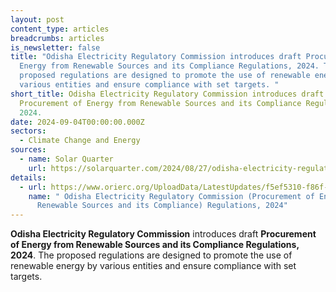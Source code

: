 ```yaml
---
layout: post
content_type: articles
breadcrumbs: articles
is_newsletter: false
title: "Odisha Electricity Regulatory Commission introduces draft Procurement of
  Energy from Renewable Sources and its Compliance Regulations, 2024. The
  proposed regulations are designed to promote the use of renewable energy by
  various entities and ensure compliance with set targets. "
short_title: Odisha Electricity Regulatory Commission introduces draft
  Procurement of Energy from Renewable Sources and its Compliance Regulations,
  2024.
date: 2024-09-04T00:00:00.000Z
sectors:
  - Climate Change and Energy
sources:
  - name: Solar Quarter
    url: https://solarquarter.com/2024/08/27/odisha-electricity-regulatory-commission-seeks-feedback-on-draft-renewable-energy-procurement-regulations-2024/
details:
  - url: https://www.orierc.org/UploadData/LatestUpdates/f5ef5310-f86f-40ef-bdb8-50c4d9bed23d.pdf
    name: " Odisha Electricity Regulatory Commission (Procurement of Energy from
      Renewable Sources and its Compliance) Regulations, 2024"
---
```

**Odisha Electricity Regulatory Commission** introduces draft **Procurement of Energy from Renewable Sources and its Compliance Regulations, 2024**. The proposed regulations are designed to promote the use of renewable energy by various entities and ensure compliance with set targets.
